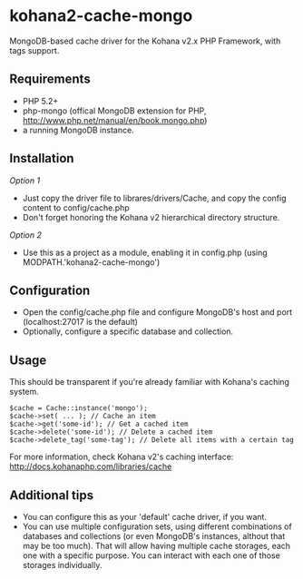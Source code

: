 kohana2-cache-mongo
===================

MongoDB-based cache driver for the Kohana v2.x PHP Framework, with tags support.

## Requirements ##

- PHP 5.2+
- php-mongo (offical MongoDB extension for PHP, http://www.php.net/manual/en/book.mongo.php)
- a running MongoDB instance.

## Installation ##
	
*Option 1*
- Just copy the driver file to librares/drivers/Cache, and copy the config content to config/cache.php 
- Don't forget honoring the Kohana v2 hierarchical directory structure.

*Option 2*
- Use this as a project as a module, enabling it in config.php (using MODPATH.'kohana2-cache-mongo')

## Configuration ##

- Open the config/cache.php file and configure MongoDB's host and port (localhost:27017 is the default)
- Optionally, configure a specific database and collection. 

## Usage ##

This should be transparent if you're already familiar with Kohana's caching system.
	
	$cache = Cache::instance('mongo');
	$cache->set( ... ); // Cache an item
	$cache->get('some-id'); // Get a cached item
	$cache->delete('some-id'); // Delete a cached item
	$cache->delete_tag('some-tag'); // Delete all items with a certain tag
	
For more information, check Kohana v2's caching interface: http://docs.kohanaphp.com/libraries/cache

## Additional tips ##

- You can configure this as your 'default' cache driver, if you want. 
- You can use multiple configuration sets, using different combinations of databases and collections (or even MongoDB's instances, althout that may be too much). That will allow having multiple cache storages, each one with a specific purpose. You can interact with each one of those storages individually.
